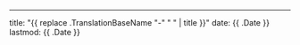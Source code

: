 ---
title: "{{ replace .TranslationBaseName "-" " " | title }}"
date: {{ .Date }}
lastmod: {{ .Date }}
